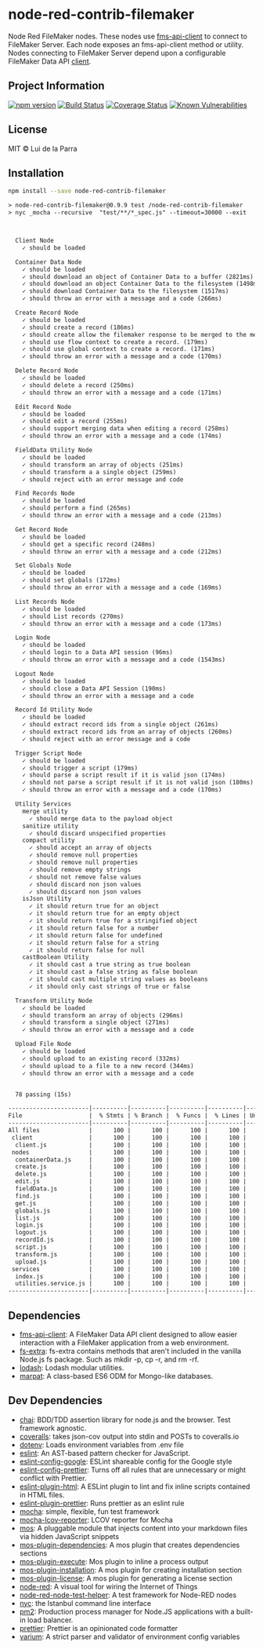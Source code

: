 # node-red-contrib-filemaker

Node Red FileMaker nodes. These nodes use [fms-api-client](https://github.com/Luidog/fms-api-client) to connect to FileMaker Server. Each node exposes an fms-api-client method or utility. Nodes connecting to FileMaker Server depend upon a configurable FileMaker Data API [client](https://github.com/Luidog/fms-api-client#client-creation).

## Project Information

[![npm version](https://badge.fury.io/js/node-red-contrib-filemaker.svg)](https://www.npmjs.com/package/node-red-contrib-filemaker) [![Build Status](https://travis-ci.com/Luidog/node-red-contrib-filemaker.svg?branch=master)](https://travis-ci.com/Luidog/node-red-contrib-filemaker) [![Coverage Status](https://img.shields.io/coveralls/Luidog/node-red-contrib-filemaker/master.svg)](https://coveralls.io/r/Luidog/node-red-contrib-filemaker?branch=master) [![Known Vulnerabilities](https://snyk.io/test/github/Luidog/node-red-contrib-filemaker/badge.svg?targetFile=package.json)](https://snyk.io/test/github/Luidog/node-red-contrib-filemaker?targetFile=package.json)

## License

MIT © Lui de la Parra

## Installation

```sh
npm install --save node-red-contrib-filemaker
```

```default
> node-red-contrib-filemaker@0.9.9 test /node-red-contrib-filemaker
> nyc _mocha --recursive  "test/**/*_spec.js" --timeout=30000 --exit



  Client Node
    ✓ should be loaded

  Container Data Node
    ✓ should be loaded
    ✓ should download an object of Container Data to a buffer (2821ms)
    ✓ should download an object Container Data to the filesystem (1498ms)
    ✓ should download Container Data to the filesystem (1517ms)
    ✓ should throw an error with a message and a code (266ms)

  Create Record Node
    ✓ should be loaded
    ✓ should create a record (186ms)
    ✓ should create allow the filemaker response to be merged to the message object (182ms)
    ✓ should use flow context to create a record. (179ms)
    ✓ should use global context to create a record. (171ms)
    ✓ should throw an error with a message and a code (170ms)

  Delete Record Node
    ✓ should be loaded
    ✓ should delete a record (250ms)
    ✓ should throw an error with a message and a code (171ms)

  Edit Record Node
    ✓ should be loaded
    ✓ should edit a record (255ms)
    ✓ should support merging data when editing a record (258ms)
    ✓ should throw an error with a message and a code (174ms)

  FieldData Utility Node
    ✓ should be loaded
    ✓ should transform an array of objects (251ms)
    ✓ should transform a a single object (259ms)
    ✓ should reject with an error message and code

  Find Records Node
    ✓ should be loaded
    ✓ should perform a find (265ms)
    ✓ should throw an error with a message and a code (213ms)

  Get Record Node
    ✓ should be loaded
    ✓ should get a specific record (248ms)
    ✓ should throw an error with a message and a code (212ms)

  Set Globals Node
    ✓ should be loaded
    ✓ should set globals (172ms)
    ✓ should throw an error with a message and a code (169ms)

  List Records Node
    ✓ should be loaded
    ✓ should List records (270ms)
    ✓ should throw an error with a message and a code (173ms)

  Login Node
    ✓ should be loaded
    ✓ should login to a Data API session (96ms)
    ✓ should throw an error with a message and a code (1543ms)

  Logout Node
    ✓ should be loaded
    ✓ should close a Data API Session (190ms)
    ✓ should throw an error with a message and a code

  Record Id Utility Node
    ✓ should be loaded
    ✓ should extract record ids from a single object (261ms)
    ✓ should extract record ids from an array of objects (260ms)
    ✓ should reject with an error message and a code

  Trigger Script Node
    ✓ should be loaded
    ✓ should trigger a script (179ms)
    ✓ should parse a script result if it is valid json (174ms)
    ✓ should not parse a script result if it is not valid json (180ms)
    ✓ should throw an error with a message and a code (170ms)

  Utility Services
    merge utility
      ✓ should merge data to the payload object
    sanitize utility
      ✓ should discard unspecified properties
    compact utility
      ✓ should accept an array of objects
      ✓ should remove null properties
      ✓ should remove null properties
      ✓ should remove empty strings
      ✓ should not remove false values
      ✓ should discard non json values
      ✓ should discard non json values
    isJson Utility
      ✓ it should return true for an object
      ✓ it should return true for an empty object
      ✓ it should return true for a stringified object
      ✓ it should return false for a number
      ✓ it should return false for undefined
      ✓ it should return false for a string
      ✓ it should return false for null
    castBoolean Utility
      ✓ it should cast a true string as true boolean
      ✓ it should cast a false string as false boolean
      ✓ it should cast multiple string values as booleans
      ✓ it should only cast strings of true or false

  Transform Utility Node
    ✓ should be loaded
    ✓ should transform an array of objects (296ms)
    ✓ should transform a single object (271ms)
    ✓ should throw an error with a message and a code

  Upload File Node
    ✓ should be loaded
    ✓ should upload to an existing record (332ms)
    ✓ should upload to a file to a new record (344ms)
    ✓ should throw an error with a message and a code


  78 passing (15s)

-----------------------|----------|----------|----------|----------|-------------------|
File                   |  % Stmts | % Branch |  % Funcs |  % Lines | Uncovered Line #s |
-----------------------|----------|----------|----------|----------|-------------------|
All files              |      100 |      100 |      100 |      100 |                   |
 client                |      100 |      100 |      100 |      100 |                   |
  client.js            |      100 |      100 |      100 |      100 |                   |
 nodes                 |      100 |      100 |      100 |      100 |                   |
  containerData.js     |      100 |      100 |      100 |      100 |                   |
  create.js            |      100 |      100 |      100 |      100 |                   |
  delete.js            |      100 |      100 |      100 |      100 |                   |
  edit.js              |      100 |      100 |      100 |      100 |                   |
  fieldData.js         |      100 |      100 |      100 |      100 |                   |
  find.js              |      100 |      100 |      100 |      100 |                   |
  get.js               |      100 |      100 |      100 |      100 |                   |
  globals.js           |      100 |      100 |      100 |      100 |                   |
  list.js              |      100 |      100 |      100 |      100 |                   |
  login.js             |      100 |      100 |      100 |      100 |                   |
  logout.js            |      100 |      100 |      100 |      100 |                   |
  recordId.js          |      100 |      100 |      100 |      100 |                   |
  script.js            |      100 |      100 |      100 |      100 |                   |
  transform.js         |      100 |      100 |      100 |      100 |                   |
  upload.js            |      100 |      100 |      100 |      100 |                   |
 services              |      100 |      100 |      100 |      100 |                   |
  index.js             |      100 |      100 |      100 |      100 |                   |
  utilities.service.js |      100 |      100 |      100 |      100 |                   |
-----------------------|----------|----------|----------|----------|-------------------|
```

## <a name="dependencies">Dependencies</a>

- [fms-api-client](https://github.com/Luidog/fms-api-client): A FileMaker Data API client designed to allow easier interaction with a FileMaker application from a web environment.
- [fs-extra](https://github.com/jprichardson/node-fs-extra): fs-extra contains methods that aren't included in the vanilla Node.js fs package. Such as mkdir -p, cp -r, and rm -rf.
- [lodash](https://github.com/lodash/lodash): Lodash modular utilities.
- [marpat](https://github.com/luidog/marpat): A class-based ES6 ODM for Mongo-like databases.

## <a name="dev-dependencies">Dev Dependencies</a>

- [chai](https://github.com/chaijs/chai): BDD/TDD assertion library for node.js and the browser. Test framework agnostic.
- [coveralls](https://github.com/nickmerwin/node-coveralls): takes json-cov output into stdin and POSTs to coveralls.io
- [dotenv](https://github.com/motdotla/dotenv): Loads environment variables from .env file
- [eslint](https://github.com/eslint/eslint): An AST-based pattern checker for JavaScript.
- [eslint-config-google](https://github.com/google/eslint-config-google): ESLint shareable config for the Google style
- [eslint-config-prettier](https://github.com/prettier/eslint-config-prettier): Turns off all rules that are unnecessary or might conflict with Prettier.
- [eslint-plugin-html](https://github.com/BenoitZugmeyer/eslint-plugin-html): A ESLint plugin to lint and fix inline scripts contained in HTML files.
- [eslint-plugin-prettier](https://github.com/prettier/eslint-plugin-prettier): Runs prettier as an eslint rule
- [mocha](https://github.com/mochajs/mocha): simple, flexible, fun test framework
- [mocha-lcov-reporter](https://github.com/StevenLooman/mocha-lcov-reporter): LCOV reporter for Mocha
- [mos](https://github.com/mosjs/mos): A pluggable module that injects content into your markdown files via hidden JavaScript snippets
- [mos-plugin-dependencies](https://github.com/mosjs/mos/tree/master/packages/mos-plugin-dependencies): A mos plugin that creates dependencies sections
- [mos-plugin-execute](https://github.com/team-767/mos-plugin-execute): Mos plugin to inline a process output
- [mos-plugin-installation](https://github.com/mosjs/mos/tree/master/packages/mos-plugin-installation): A mos plugin for creating installation section
- [mos-plugin-license](https://github.com/mosjs/mos-plugin-license): A mos plugin for generating a license section
- [node-red](https://github.com/node-red/node-red): A visual tool for wiring the Internet of Things
- [node-red-node-test-helper](https://github.com/node-red/node-red-node-test-helper): A test framework for Node-RED nodes
- [nyc](https://github.com/istanbuljs/nyc): the Istanbul command line interface
- [pm2](https://github.com/Unitech/pm2): Production process manager for Node.JS applications with a built-in load balancer.
- [prettier](https://github.com/prettier/prettier): Prettier is an opinionated code formatter
- [varium](https://npmjs.org/package/varium): A strict parser and validator of environment config variables

